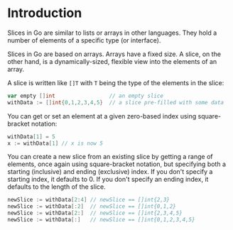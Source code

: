 # Introduction

Slices in Go are similar to lists or arrays in other languages. They hold a number of elements of a specific type (or interface).

Slices in Go are based on arrays. Arrays have a fixed size. A slice, on the other hand, is a dynamically-sized, flexible view into the elements of an array.

A slice is written like `[]T` with `T` being the type of the elements in the slice:

```go
var empty []int                 // an empty slice
withData := []int{0,1,2,3,4,5}  // a slice pre-filled with some data
```

You can get or set an element at a given zero-based index using square-bracket notation:

```go
withData[1] = 5
x := withData[1] // x is now 5
```

You can create a new slice from an existing slice by getting a range of elements, once again using square-bracket notation, but specifying both a starting (inclusive) and ending (exclusive) index.
If you don't specify a starting index, it defaults to 0.
If you don't specify an ending index, it defaults to the length of the slice.

```go
newSlice := withData[2:4] // newSlice == []int{2,3}
newSlice := withData[:2]  // newSlice == []int{0,1,2}
newSlice := withData[2:]  // newSlice == []int{2,3,4,5}
newSlice := withData[:]   // newSlice == []int{0,1,2,3,4,5}
```
